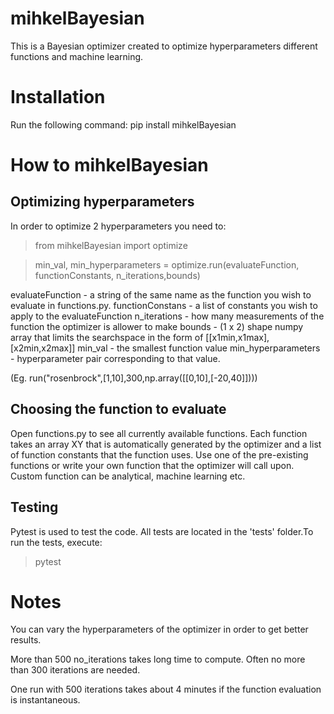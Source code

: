 # mihkelBayesian

This is a Bayesian optimizer created to optimize hyperparameters different functions and machine learning. 

#  Installation

Run the following command:
pip install mihkelBayesian

# How to mihkelBayesian

## Optimizing hyperparameters

In order to optimize 2 hyperparameters you need to: 

>from mihkelBayesian import optimize

>min_val, min_hyperparameters = optimize.run(evaluateFunction, functionConstants, n_iterations,bounds) 

evaluateFunction - a string of the same name as the function you wish to evaluate in functions.py. 
functionConstans - a list of constants you wish to apply to the evaluateFunction
n_iterations - how many measurements of the function the optimizer is allower to make
bounds - (1 x 2) shape numpy array that limits the searchspace in the form of [[x1min,x1max],[x2min,x2max]]
min_val - the smallest function value 
min_hyperparameters - hyperparameter pair corresponding to that value. 

(Eg. run("rosenbrock",[1,10],300,np.array([[0,10],[-20,40]])))

## Choosing the function to evaluate

Open functions.py to see all currently available functions. Each function takes an array XY that is automatically generated by the optimizer and a list of function constants that the function uses. Use one of the pre-existing functions or write your own function that the optimizer will call upon. Custom function can be analytical, machine learning etc. 


## Testing

Pytest is used to test the code. All tests are located in the 'tests' folder.To run the tests, execute:

> pytest

# Notes

You can vary the hyperparameters of the optimizer in order to get better results.

More than 500 no_iterations takes long time to compute. Often no more than 300 iterations are needed. 

One run with 500 iterations takes about 4 minutes if the function evaluation is instantaneous.